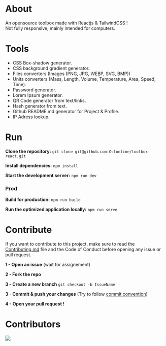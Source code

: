 # About

An opensource toolbox made with Reactjs & TailwindCSS !
<br>
Not fully responsive, mainly intended for computers.
<br>

# Tools

- CSS Box-shadow generator.
- CSS background gradient generator.
- Files converters (Images (PNG, JPG, WEBP, SVG, BMP))
- Units converters (Mass, Length, Volume, Temperature, Area, Speed, Time).
- Password generator.
- Lorem Ipsum generator.
- QR Code generator from text/links.
- Hash generator from text.
- Github README.md generator for Project & Profile.
- IP Adress lookup.

# Run

**Clone the repository:**
`git clone git@github.com:Oslonline/toolbox-react.git`

**Install dependencies:**
`npm install`

**Start the development server:**
`npm run dev`

### Prod

**Build for production:**
`npm run build`

**Run the optimized application locally:**
`npm run serve`

# Contribute

If you want to contribute to this project, make sure to read the [Contributing.md](COONTRIBUTING.md) file and the Code of Conduct before opening any issue or pull request.

**1 - Open an issue**
(wait for assignement)

**2 - Fork the repo**

**3 - Create a new branch**
`git checkout -b IssueName`

**3 - Commit & push your changes**
(Try to follow [commit convention](https://www.conventionalcommits.org/en/v1.0.0/))

**4 - Open your pull request !**

# Contributors

<a href="https://github.com/Oslonline/oslo-toolbox/graphs/contributors">
  <img src="https://contrib.rocks/image?repo=Oslonline/oslo-toolbox" />
</a>
